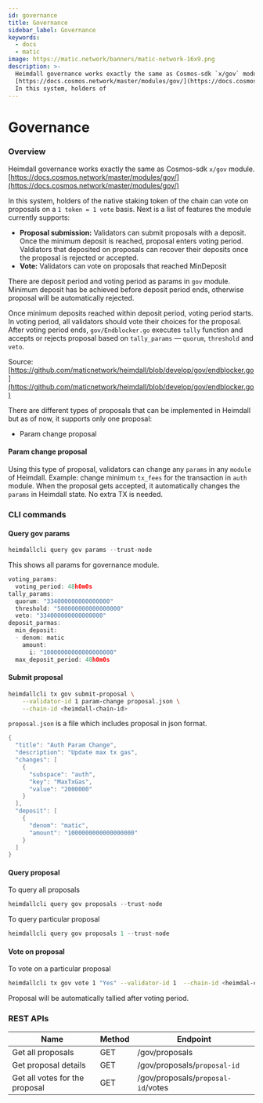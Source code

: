 ```yaml
---
id: governance
title: Governance
sidebar_label: Governance
keywords:
  - docs
  - matic
image: https://matic.network/banners/matic-network-16x9.png
description: >-
  Heimdall governance works exactly the same as Cosmos-sdk `x/gov` module.
  [https://docs.cosmos.network/master/modules/gov/](https://docs.cosmos.network/master/modules/gov/).
  In this system, holders of
---
```


# Governance

### Overview

Heimdall governance works exactly the same as Cosmos-sdk `x/gov` module. [https://docs.cosmos.network/master/modules/gov/](https://docs.cosmos.network/master/modules/gov/)

In this system, holders of the native staking token of the chain can vote on proposals on a `1 token = 1 vote` basis. Next is a list of features the module currently supports:

* **Proposal submission:** Validators can submit proposals with a deposit. Once the minimum deposit is reached, proposal enters voting period. Valdiators that deposited on proposals can recover their deposits once the proposal is rejected or accepted.
* **Vote:** Validators can vote on proposals that reached MinDeposit

There are deposit period and voting period as params in `gov` module. Minimum deposit has be achieved before deposit period ends, otherwise proposal will be automatically rejected.

Once minimum deposits reached within deposit period, voting period starts. In voting period, all validators should vote their choices for the proposal. After voting period ends, `gov/Endblocker.go` executes `tally` function and accepts or rejects proposal based on `tally_params` — `quorum`, `threshold` and `veto`.

Source: [https://github.com/maticnetwork/heimdall/blob/develop/gov/endblocker.go](https://github.com/maticnetwork/heimdall/blob/develop/gov/endblocker.go)

There are different types of proposals that can be implemented in Heimdall but as of now, it supports only one proposal:

* Param change proposal

#### **Param change proposal**

Using this type of proposal, validators can change any `params` in any `module` of Heimdall. Example: change minimum `tx_fees` for the transaction in `auth` module. When the proposal gets accepted, it automatically changes the `params` in Heimdall state. No extra TX is needed.

### CLI commands

#### Query gov params

```go
heimdallcli query gov params --trust-node
```

This shows all params for governance module.

```go
voting_params:
  voting_period: 48h0m0s
tally_params:
  quorum: "334000000000000000"
  threshold: "500000000000000000"
  veto: "334000000000000000"
deposit_parmas:
  min_deposit:
  - denom: matic
    amount:
      i: "10000000000000000000"
  max_deposit_period: 48h0m0s
```

#### Submit proposal

```bash
heimdallcli tx gov submit-proposal \
	--validator-id 1 param-change proposal.json \
	--chain-id <heimdall-chain-id>
```

`proposal.json` is a file which includes proposal in json format.

```go
{
  "title": "Auth Param Change",
  "description": "Update max tx gas",
  "changes": [
    {
      "subspace": "auth",
      "key": "MaxTxGas",
      "value": "2000000"
    }
  ],
  "deposit": [
    {
      "denom": "matic",
      "amount": "1000000000000000000"
    }
  ]
}
```

#### Query proposal

To query all proposals

```go
heimdallcli query gov proposals --trust-node
```

To query particular proposal

```go
heimdallcli query gov proposals 1 --trust-node
```

#### Vote on proposal

To vote on a particular proposal

```bash
heimdallcli tx gov vote 1 "Yes" --validator-id 1  --chain-id <heimdal-chain-id>
```

Proposal will be automatically tallied after voting period.

### REST APIs

| Name                           | Method | Endpoint                           |
| ------------------------------ | ------ | ---------------------------------- |
| Get all proposals              | GET    | /gov/proposals                     |
| Get proposal details           | GET    | /gov/proposals/`proposal-id`       |
| Get all votes for the proposal | GET    | /gov/proposals/`proposal-id`/votes |
